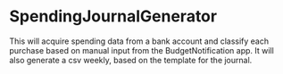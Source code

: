 # SpendingJournalGenerator
This will acquire spending data from a bank account and classify each purchase based on manual input from the BudgetNotification app. It will also generate a csv weekly, based on the template for the journal.  

